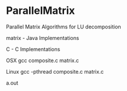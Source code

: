 # ParallelMatrix
Parallel Matrix Algorithms for LU decomposition

matrix - Java Implementations

C - C Implementations


OSX
gcc composite.c matrix.c

Linux
gcc -pthread composite.c matrix.c


a.out

